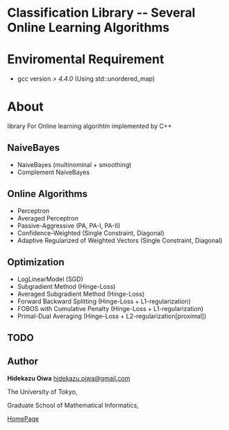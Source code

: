 Classification Library -- Several Online Learning Algorithms
============================================================

Enviromental Requirement
========================

* gcc version *> 4.4.0* (Using std::unordered_map)

About
=====

library For Online learning algorihtm implemented by C++


NaiveBayes
----------

* NaiveBayes (multinominal + smoothing)
* Complement NaiveBayes

Online Algorithms
-----------------

* Perceptron
* Averaged Perceptron
* Passive-Aggressive (PA, PA-I, PA-II)
* Confidence-Weighted (Single Constraint, Diagonal)
* Adaptive Regularized of Weighted Vectors (Single Constraint, Diagonal)

Optimization
------------

* LogLinearModel (SGD)
* Subgradient Method (Hinge-Loss)
* Averaged Subgradient Method (Hinge-Loss)
* Forward Backward Splitting (Hinge-Loss + L1-regularization)
* FOBOS with Cumulative Penalty (Hinge-Loss + L1-regularization)
* Primal-Dual Averaging (Hinge-Loss + L2-regularization[proximal])

TODO
----

Author
------

**Hidekazu Oiwa** <hidekazu.oiwa@gmail.com>

The University of Tokyo,

Graduate School of Mathematical Informatics,

[HomePage](http://www.r.dl.itc.u-tokyo.ac.jp/~oiwa/)
